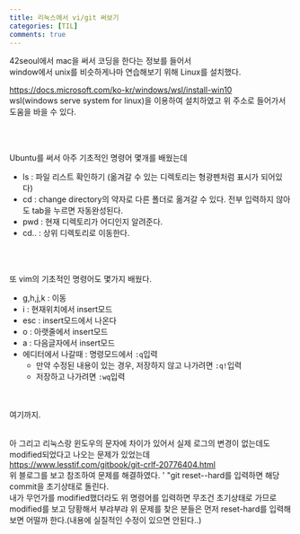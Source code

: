 ```yaml
---
title: 리눅스에서 vi/git 써보기
categories: [TIL]
comments: true
--- 
```


42seoul에서 mac을 써서 코딩을 한다는 정보를 들어서  
window에서 unix를 비슷하게나마 연습해보기 위해 Linux를 설치했다.

https://docs.microsoft.com/ko-kr/windows/wsl/install-win10  
wsl(windows serve system for linux)을 이용하여 설치하였고 위 주소로 들어가서 도움을 바을 수 있다.  

<br>
<br>

Ubuntu를 써서 아주 기초적인 명령어 몇개를 배웠는데
- ls : 파일 리스트 확인하기 (옮겨갈 수 있는 디렉토리는 형광펜처럼 표시가 되어있다)
- cd : change directory의 약자로 다른 폴더로 옮겨갈 수 있다. 전부 입력하지 않아도 tab을 누르면 자동완성된다.
- pwd : 현재 디렉토리가 어디인지 알려준다.
- cd.. : 상위 디렉토리로 이동한다.

<br>
<br>

또 vim의 기초적인 명령어도 몇가지 배웠다.
- g,h,j,k : 이동
- i : 현재위치에서 insert모드
- esc : insert모드에서 나온다
- o : 아랫줄에서 insert모드
- a : 다음글자에서 insert모드
- 에디터에서 나갈때 : 명령모드에서 `:q`입력
    - 만약 수정된 내용이 있는 경우, 저장하지 않고 나가려면 `:q!`입력
    - 저장하고 나가려면 `:wq`입력


<br>
<br>
여기까지.

<br>
<br>

아 그리고 리눅스랑 윈도우의 문자에 차이가 있어서 실제 로그의 변경이 없는데도 modified되었다고 나오는 문제가 있었는데  
https://www.lesstif.com/gitbook/git-crlf-20776404.html  
위 블로그를 보고 참조하여 문제를 해결하였다.
'
"git reset--hard를 입력하면 해당 commit을 초기상태로 돌린다.  
내가 무언가를 modified했더라도 위 명령어를 입력하면 무조건 초기상태로 가므로 modified를 보고 당황해서 부랴부랴 위 문제를 찾은 분들은 먼저 reset-hard를 입력해보면 어떨까 한다.(내용에 실질적인 수정이 있으면 안된다..)